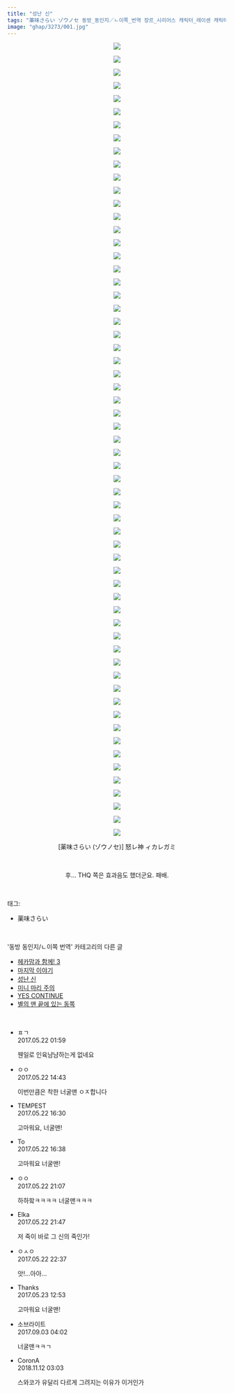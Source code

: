 ```yaml
---
title: "성난 신"
tags: "薬味さらい ゾウノセ 동방_동인지／ㄴ이쪽_번역 장르_시리어스 캐릭터_레이센 캐릭터_순호 캐릭터_스와코"
image: "ghap/3273/001.jpg"
---
```

<div class="article">
<p style="text-align: center; clear: none; float: none;"><img src="{{ site.nasurl }}/ghap/3273/001.jpg"/></p>
<p style="text-align: center; clear: none; float: none;"><img src="{{ site.nasurl }}/ghap/3273/002.jpg"/></p>
<p style="text-align: center; clear: none; float: none;"><img src="{{ site.nasurl }}/ghap/3273/003.jpg"/></p>
<p style="text-align: center; clear: none; float: none;"><img src="{{ site.nasurl }}/ghap/3273/004.jpg"/></p>
<p style="text-align: center; clear: none; float: none;"><img src="{{ site.nasurl }}/ghap/3273/005.jpg"/></p>
<p style="text-align: center; clear: none; float: none;"><img src="{{ site.nasurl }}/ghap/3273/006.jpg"/></p>
<p style="text-align: center; clear: none; float: none;"><img src="{{ site.nasurl }}/ghap/3273/007.jpg"/></p>
<p style="text-align: center; clear: none; float: none;"><img src="{{ site.nasurl }}/ghap/3273/008.jpg"/></p>
<p style="text-align: center; clear: none; float: none;"><img src="{{ site.nasurl }}/ghap/3273/009.jpg"/></p>
<p style="text-align: center; clear: none; float: none;"><img src="{{ site.nasurl }}/ghap/3273/010.jpg"/></p>
<p style="text-align: center; clear: none; float: none;"><img src="{{ site.nasurl }}/ghap/3273/011.jpg"/></p>
<p style="text-align: center; clear: none; float: none;"><img src="{{ site.nasurl }}/ghap/3273/012.jpg"/></p>
<p style="text-align: center; clear: none; float: none;"><img src="{{ site.nasurl }}/ghap/3273/013.jpg"/></p>
<p style="text-align: center; clear: none; float: none;"><img src="{{ site.nasurl }}/ghap/3273/014.jpg"/></p>
<p style="text-align: center; clear: none; float: none;"><img src="{{ site.nasurl }}/ghap/3273/015.jpg"/></p>
<p style="text-align: center; clear: none; float: none;"><img src="{{ site.nasurl }}/ghap/3273/016.jpg"/></p>
<p style="text-align: center; clear: none; float: none;"><img src="{{ site.nasurl }}/ghap/3273/017.jpg"/></p>
<p style="text-align: center; clear: none; float: none;"><img src="{{ site.nasurl }}/ghap/3273/018.jpg"/></p>
<p style="text-align: center; clear: none; float: none;"><img src="{{ site.nasurl }}/ghap/3273/019.jpg"/></p>
<p style="text-align: center; clear: none; float: none;"><img src="{{ site.nasurl }}/ghap/3273/020.jpg"/></p>
<p style="text-align: center; clear: none; float: none;"><img src="{{ site.nasurl }}/ghap/3273/021.jpg"/></p>
<p style="text-align: center; clear: none; float: none;"><img src="{{ site.nasurl }}/ghap/3273/022.jpg"/></p>
<p style="text-align: center; clear: none; float: none;"><img src="{{ site.nasurl }}/ghap/3273/023.jpg"/></p>
<p style="text-align: center; clear: none; float: none;"><img src="{{ site.nasurl }}/ghap/3273/024.jpg"/></p>
<p style="text-align: center; clear: none; float: none;"><img src="{{ site.nasurl }}/ghap/3273/025.jpg"/></p>
<p style="text-align: center; clear: none; float: none;"><img src="{{ site.nasurl }}/ghap/3273/026.jpg"/></p>
<p style="text-align: center; clear: none; float: none;"><img src="{{ site.nasurl }}/ghap/3273/027.jpg"/></p>
<p style="text-align: center; clear: none; float: none;"><img src="{{ site.nasurl }}/ghap/3273/028.jpg"/></p>
<p style="text-align: center; clear: none; float: none;"><img src="{{ site.nasurl }}/ghap/3273/029.jpg"/></p>
<p style="text-align: center; clear: none; float: none;"><img src="{{ site.nasurl }}/ghap/3273/030.jpg"/></p>
<p style="text-align: center; clear: none; float: none;"><img src="{{ site.nasurl }}/ghap/3273/031.jpg"/></p>
<p style="text-align: center; clear: none; float: none;"><img src="{{ site.nasurl }}/ghap/3273/032.jpg"/></p>
<p style="text-align: center; clear: none; float: none;"><img src="{{ site.nasurl }}/ghap/3273/033.jpg"/></p>
<p style="text-align: center; clear: none; float: none;"><img src="{{ site.nasurl }}/ghap/3273/034.jpg"/></p>
<p style="text-align: center; clear: none; float: none;"><img src="{{ site.nasurl }}/ghap/3273/035.jpg"/></p>
<p style="text-align: center; clear: none; float: none;"><img src="{{ site.nasurl }}/ghap/3273/036.jpg"/></p>
<p style="text-align: center; clear: none; float: none;"><img src="{{ site.nasurl }}/ghap/3273/037.jpg"/></p>
<p style="text-align: center; clear: none; float: none;"><img src="{{ site.nasurl }}/ghap/3273/038.jpg"/></p>
<p style="text-align: center; clear: none; float: none;"><img src="{{ site.nasurl }}/ghap/3273/039.jpg"/></p>
<p style="text-align: center; clear: none; float: none;"><img src="{{ site.nasurl }}/ghap/3273/040.jpg"/></p>
<p style="text-align: center; clear: none; float: none;"><img src="{{ site.nasurl }}/ghap/3273/041.jpg"/></p>
<p style="text-align: center; clear: none; float: none;"><img src="{{ site.nasurl }}/ghap/3273/042.jpg"/></p>
<p style="text-align: center; clear: none; float: none;"><img src="{{ site.nasurl }}/ghap/3273/043.jpg"/></p>
<p style="text-align: center; clear: none; float: none;"><img src="{{ site.nasurl }}/ghap/3273/044.jpg"/></p>
<p style="text-align: center; clear: none; float: none;"><img src="{{ site.nasurl }}/ghap/3273/045.jpg"/></p>
<p style="text-align: center; clear: none; float: none;"><img src="{{ site.nasurl }}/ghap/3273/046.jpg"/></p>
<p style="text-align: center; clear: none; float: none;"><img src="{{ site.nasurl }}/ghap/3273/047.jpg"/></p>
<p style="text-align: center; clear: none; float: none;"><img src="{{ site.nasurl }}/ghap/3273/048.jpg"/></p>
<p style="text-align: center; clear: none; float: none;"><img src="{{ site.nasurl }}/ghap/3273/049.jpg"/></p>
<p style="text-align: center; clear: none; float: none;"><img src="{{ site.nasurl }}/ghap/3273/050.jpg"/></p>
<p style="text-align: center; clear: none; float: none;"><img src="{{ site.nasurl }}/ghap/3273/051.jpg"/></p>
<p style="text-align: center; clear: none; float: none;"><img src="{{ site.nasurl }}/ghap/3273/052.jpg"/></p>
<p style="text-align: center; clear: none; float: none;"><img src="{{ site.nasurl }}/ghap/3273/053.jpg"/></p>
<p style="text-align: center; clear: none; float: none;"><img src="{{ site.nasurl }}/ghap/3273/054.jpg"/></p>
<p style="text-align: center; clear: none; float: none;"><img src="{{ site.nasurl }}/ghap/3273/055.jpg"/></p>
<p style="text-align: center; clear: none; float: none;"><img src="{{ site.nasurl }}/ghap/3273/056.jpg"/></p>
<p style="text-align: center; clear: none; float: none;"><img src="{{ site.nasurl }}/ghap/3273/057.jpg"/></p>
<p style="text-align: center; clear: none; float: none;"><img src="{{ site.nasurl }}/ghap/3273/058.jpg"/></p>
<p style="text-align: center; clear: none; float: none;"><img src="{{ site.nasurl }}/ghap/3273/059.jpg"/></p>
<p style="text-align: center; clear: none; float: none;"><img src="{{ site.nasurl }}/ghap/3273/060.jpg"/></p>
<p style="text-align: center; clear: none; float: none;"><img src="{{ site.nasurl }}/ghap/3273/061.jpg"/></p>
<p style="text-align: center; clear: none; float: none;">[薬味さらい (ゾウノセ)] 怒レ神 ィカレガミ</p>
<p style="text-align: center; clear: none; float: none;"><br/></p>
<p style="text-align: center; clear: none; float: none;">후... THQ 쪽은 효과음도 했더군요. 패배.</p>
</div><br/>
<div class="tagTrail">
<p>태그: </p>
<ul>
<li>薬味さらい</li>
</ul>
</div><br/>
<div class="another">
<p>'동방 동인지/ㄴ이쪽 번역' 카테고리의 다른 글</p>
<ul>
<li><a href="/2017-07-18-ghap_3578">헤카맘과 함께! 3</a></li>
<li><a href="/2017-06-25-ghap_3501">마지막 이야기</a></li>
<li><a href="/2017-05-22-ghap_3273">성난 신</a></li>
<li><a href="/2017-05-18-ghap_3258">미니 마리 주의</a></li>
<li><a href="/2017-05-13-ghap_3233">YES CONTINUE</a></li>
<li><a href="/2017-05-12-ghap_3232">별의 맨 끝에 있는 동쪽</a></li>
</ul>
</div><br/>
<div class="cb_module cb_fluid">
<div class="cb_wrt cb_profile">
<div class="comment">
<ul>
<li class="cb_thumb_off" id="comment14994933">
<div class="cb_comment_area">
<div class="cb_info_area">
<div class="cb_section">
<span class="cb_nick_name">ㅍㄱ</span>
</div>
<div class="cb_section">
<span class="cb_date">2017.05.22 01:59 </span>
</div>
</div>
<div class="cb_dsc_comment">
<p class="cb_dsc">
											웬일로 인육냠냠하는게 없네요
										</p>
</div>
</div></li>
<li class="cb_thumb_off" id="comment14995248">
<div class="cb_comment_area">
<div class="cb_info_area">
<div class="cb_section">
<span class="cb_nick_name">ㅇㅇ</span>
</div>
<div class="cb_section">
<span class="cb_date">2017.05.22 14:43 </span>
</div>
</div>
<div class="cb_dsc_comment">
<p class="cb_dsc">
											이번만큼은 착한 너굴맨 ㅇㅈ합니다
										</p>
</div>
</div></li>
<li class="cb_thumb_off" id="comment14995323">
<div class="cb_comment_area">
<div class="cb_info_area">
<div class="cb_section">
<span class="cb_nick_name">TEMPEST</span>
</div>
<div class="cb_section">
<span class="cb_date">2017.05.22 16:30 </span>
</div>
</div>
<div class="cb_dsc_comment">
<p class="cb_dsc">
											고마워요, 너굴맨!
										</p>
</div>
</div></li>
<li class="cb_thumb_off" id="comment14995328">
<div class="cb_comment_area">
<div class="cb_info_area">
<div class="cb_section">
<span class="cb_nick_name">To</span>
</div>
<div class="cb_section">
<span class="cb_date">2017.05.22 16:38 </span>
</div>
</div>
<div class="cb_dsc_comment">
<p class="cb_dsc">
											고마워요 너굴맨!
										</p>
</div>
</div></li>
<li class="cb_thumb_off" id="comment14995593">
<div class="cb_comment_area">
<div class="cb_info_area">
<div class="cb_section">
<span class="cb_nick_name">ㅇㅇ</span>
</div>
<div class="cb_section">
<span class="cb_date">2017.05.22 21:07 </span>
</div>
</div>
<div class="cb_dsc_comment">
<p class="cb_dsc">
											하하핰ㅋㅋㅋㅋ 너굴맨ㅋㅋㅋ
										</p>
</div>
</div></li>
<li class="cb_thumb_off" id="comment14995618">
<div class="cb_comment_area">
<div class="cb_info_area">
<div class="cb_section">
<span class="cb_nick_name">Elka</span>
</div>
<div class="cb_section">
<span class="cb_date">2017.05.22 21:47 </span>
</div>
</div>
<div class="cb_dsc_comment">
<p class="cb_dsc">
											저 죽이 바로 그 신의 죽인가!
										</p>
</div>
</div></li>
<li class="cb_thumb_off" id="comment14995653">
<div class="cb_comment_area">
<div class="cb_info_area">
<div class="cb_section">
<span class="cb_nick_name">ㅇㅅㅇ</span>
</div>
<div class="cb_section">
<span class="cb_date">2017.05.22 22:37 </span>
</div>
</div>
<div class="cb_dsc_comment">
<p class="cb_dsc">
											앗!...아아...
										</p>
</div>
</div></li>
<li class="cb_thumb_off" id="comment14996040">
<div class="cb_comment_area">
<div class="cb_info_area">
<div class="cb_section">
<span class="cb_nick_name">Thanks</span>
</div>
<div class="cb_section">
<span class="cb_date">2017.05.23 12:53 </span>
</div>
</div>
<div class="cb_dsc_comment">
<p class="cb_dsc">
											고마워요 너굴맨!
										</p>
</div>
</div></li>
<li class="cb_thumb_off" id="comment15074928">
<div class="cb_comment_area">
<div class="cb_info_area">
<div class="cb_section">
<span class="cb_nick_name">소브라이트</span>
</div>
<div class="cb_section">
<span class="cb_date">2017.09.03 04:02 </span>
</div>
</div>
<div class="cb_dsc_comment">
<p class="cb_dsc">
											너굴맨ㅋㅋㄱ
										</p>
</div>
</div></li>
<li class="cb_thumb_off" id="comment15371778">
<div class="cb_comment_area">
<div class="cb_info_area">
<div class="cb_section">
<span class="cb_nick_name">CoronA</span>
</div>
<div class="cb_section">
<span class="cb_date">2018.11.12 03:03 </span>
</div>
</div>
<div class="cb_dsc_comment">
<p class="cb_dsc">
											스와코가 유달리 다르게 그려지는 이유가 이거인가
										</p>
</div>
</div></li>
</ul>
</div>
</div><!-- commentList close -->
</div><br/>
